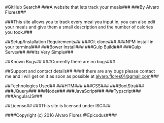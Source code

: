 #GitHub Search#
###A website that lets track your meals###
###By Alvaro Flores###

###This site allows you to track every meal you input in, you can also edit your meals and give them a small description and the number of calories you took.###

##Setup/Installation Requirements##
###Git clone###
###NPM install in your terminal###
###Bower Install###
###Gulp Build###
###Gulp Serve###
###Its Very Simple###

##Known Bugs##
###Currently there are no bugs###

##Support and contact details##
###If there are any bugs please contact me and i will get on it as soon as possible at alvaro.flores01@gmail.com###

##Technologies Used##
###HTM###
###CSS###
###BootStra###
###JQuery###
###Node###
###JavaScript###
###Typscript###
###AngularJS###

##License##
###This site is licensed under ISC###

####Copyright (c) 2016 Alvaro Flores @Epicodus####
